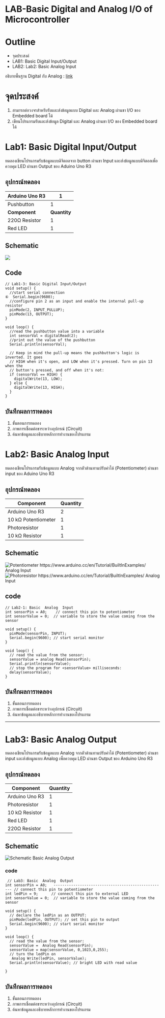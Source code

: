 # LAB-Basic Digital and  Analog  I/O of Microcontroller

# **Outline**
- จุดประสงค์
- LAB1: Basic Digital Input/Output
- LAB2: Lab2: Basic Analog Input

อธิบายพื้นฐาน Digital กับ  Analog  : [link](https://docs.aic-eec.com/embedded-systems/hardware-and-firmware/lab1-oscilloscope/basic-digital-and-analog-i-o)

# **จุดประสงค์** 
1. สามารถต่อวงจรสำหรับรับและส่งข้อมูลแบบ Digital และ  Analog  ผ่านขา I/O ของ Embedded board ได้ 
2. เขียนโปรแกรมรับและส่งข้อมูล Digital และ  Analog  ผ่านขา I/O ของ Embedded board ได้

# **Lab1: Basic Digital Input/Output**

ทดลองเขียนโปรแกรมรับข้อมูลแบบดิจิตอลจาก button ผ่านขา Input และส่งข้อมูลแบบดิจิตอลเพื่อควบคุม LED ผ่านขา Output ของ Aduino Uno R3

## **อุปกรณ์ทดลอง** 
| Arduino Uno R3 | 1            |
| -------------- | ------------ |
| Pushbutton     | 1            |
| **Component**  | **Quantity** |
| 220Ω Resistor  | 1            |
| Red LED        | 1            |

## **Schematic** 
![](https://paper-attachments.dropboxusercontent.com/s_F84F01DD9F719107CBC0632F893B1C6CC0705268D31C8BB1AAA955EA7694C945_1634474556222_inputPullupSerial_sch.png)

## **Code**
    // Lab1-3: Basic Digital Input/Output
    void setup() {
      //start serial connection
    ⑥  Serial.begin(9600);
      //configure pin 2 as an input and enable the internal pull-up resistor
      pinMode(2, INPUT_PULLUP);
      pinMode(13, OUTPUT);
    }
    
    void loop() {
      //read the pushbutton value into a variable
      int sensorVal = digitalRead(2);
      //print out the value of the pushbutton
      Serial.println(sensorVal);
    
      // Keep in mind the pull-up means the pushbutton's logic is inverted. It goes
      // HIGH when it's open, and LOW when it's pressed. Turn on pin 13 when the
      // button's pressed, and off when it's not:
      if (sensorVal == HIGH) {
        digitalWrite(13, LOW);
      } else {
        digitalWrite(13, HIGH);
      }
    }


## **บันทึกผลการทดลอง** 
1. ขั้นตอนการทดลอง
2. ภาพการเชื่อมต่อขาระหว่างอุปกรณ์ (Circuit)
3. ค้นหาข้อมูลและอธิบายหลักการทำงานของโปรแกรม


# **Lab2: Basic Analog Input**

ทดลองเขียนโปรแกรมรับข้อมูลแบบ  Analog  จากตัวต้านทานปรับค่าได้ (Potentiometer) ผ่านขา input ของ Aduino Uno R3

## **อุปกรณ์ทดลอง** 
| **Component**       | **Quantity** |
| ------------------- | ------------ |
| Arduino Uno R3      | 2            |
| 10 kΩ Potentiometer | 1            |
| Photoresistor       | 1            |
| 10 kΩ Resistor      | 1            |

## **Schematic** 


![Potentiometer https://www.arduino.cc/en/Tutorial/BuiltInExamples/ Analog Input](https://paper-attachments.dropboxusercontent.com/s_F84F01DD9F719107CBC0632F893B1C6CC0705268D31C8BB1AAA955EA7694C945_1634400356306_analoginoutserial_sch.png)
![Photoresistor https://www.arduino.cc/en/Tutorial/BuiltInExamples/ Analog Input](https://paper-attachments.dropboxusercontent.com/s_F84F01DD9F719107CBC0632F893B1C6CC0705268D31C8BB1AAA955EA7694C945_1634400365185_PhotoResistorA0_schem.png)




## code
    // Lab2-1: Basic  Analog  Input
    int sensorPin = A0;    // connect this pin to potentiometer
    int sensorValue = 0;  // variable to store the value coming from the sensor
    
    void setup() {
      pinMode(sensorPin, INPUT); 
      Serial.begin(9600); // start serial monitor
    }
    
    void loop() {
      // read the value from the sensor:
      sensorValue = analog Read(sensorPin); 
      Serial.println(sensorValue);
      // stop the program for <sensorValue> milliseconds:
      delay(sensorValue);
    }
## **บันทึกผลการทดลอง**
1. ขั้นตอนการทดลอง
2. ภาพการเชื่อมต่อขาระหว่างอุปกรณ์ (Circuit)
3. ค้นหาข้อมูลและอธิบายหลักการทำงานของโปรแกรม

----------

# **Lab3: Basic Analog Output**

ทดลองเขียนโปรแกรมรับข้อมูลแบบ Analog จากตัวต้านทานปรับค่าได้ (Potentiometer) ผ่านขา input และส่งข้อมูลแบบ Analog เพื่อควบคุม LED ผ่านขา Output ของ Arduino Uno R3

## **อุปกรณ์ทดลอง** 

| **Component**  | **Quantity** |
| -------------- | ------------ |
| Arduino Uno R3 | 1            |
| Photoresistor  | 1            |
| 10 kΩ Resistor | 1            |
| Red LED        | 1            |
| 220Ω Resistor  | 1            |



## **Schematic** 


![Schematic Basic Analog Output](https://paper-attachments.dropboxusercontent.com/s_F84F01DD9F719107CBC0632F893B1C6CC0705268D31C8BB1AAA955EA7694C945_1634475487274_lab5.png)



### code
     // Lab3: Basic  Analog  Output
    int sensorPin = A0;   --------------------------------------------------- // connect this pin to potentiometer
    int ledPin = 9;      // connect this pin to external LED
    int sensorValue = 0;  // variable to store the value coming from the sensor
    
    void setup() {
      // declare the ledPin as an OUTPUT:
      pinMode(ledPin, OUTPUT); // set this pin to output
      Serial.begin(9600); // start serial monitor
    }
    
    void loop() {
      // read the value from the sensor:
      sensorValue =  Analog Read(sensorPin);
      sensorValue = map(sensorValue, 0,1023,0,255);
      // turn the ledPin on
       Analog Write(ledPin, sensorValue);
      Serial.println(sensorValue); // bright LED with read value
       
    }


## **บันทึกผลการทดลอง** 
1. ขั้นตอนการทดลอง
2. ภาพการเชื่อมต่อขาระหว่างอุปกรณ์ (Circuit)
3. ค้นหาข้อมูลและอธิบายหลักการทำงานของโปรแกรม

